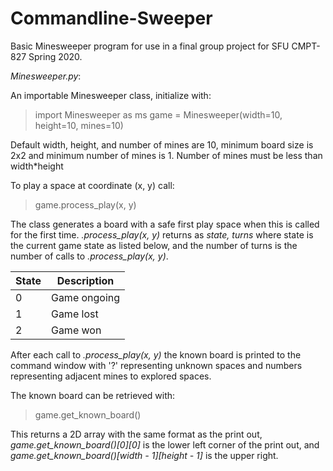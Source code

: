 # Commandline-Sweeper
Basic Minesweeper program for use in a final group project for SFU CMPT-827 Spring 2020.

*Minesweeper.py*:

An importable Minesweeper class, initialize with:

> import Minesweeper as ms 
> game = Minesweeper(width=10, height=10, mines=10)

Default width, height, and number of mines are 10, minimum board size is 2x2 and minimum number of mines is 1. Number of mines must be less than width\*height

To play a space at coordinate (x, y) call:

> game.process_play(x, y)

The class generates a board with a safe first play space when this is called for the first time. *.process_play(x, y)* returns as *state, turns* where state is the current game state as listed below, and the number of turns is the number of calls to *.process_play(x, y)*.

| **State** | **Description** |
|---|---|
| 0 | Game ongoing |
| 1 | Game lost |
| 2 | Game won |

After each call to *.process_play(x, y)* the known board is printed to the command window with '?' representing unknown spaces and numbers representing adjacent mines to explored spaces.

The known board can be retrieved with:

> game.get_known_board()

This returns a 2D array with the same format as the print out, *game.get_known_board()[0]\[0]* is the lower left corner of the print out, and *game.get_known_board()[width - 1]\[height - 1]* is the upper right.
